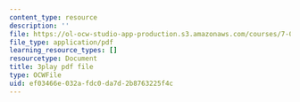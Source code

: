```yaml
---
content_type: resource
description: ''
file: https://ol-ocw-studio-app-production.s3.amazonaws.com/courses/7-01sc-fundamentals-of-biology-fall-2011/ef03466e032afdc0da7d2b8763225f4c_ojrj-UVh9N4.pdf
file_type: application/pdf
learning_resource_types: []
resourcetype: Document
title: 3play pdf file
type: OCWFile
uid: ef03466e-032a-fdc0-da7d-2b8763225f4c
---
```

